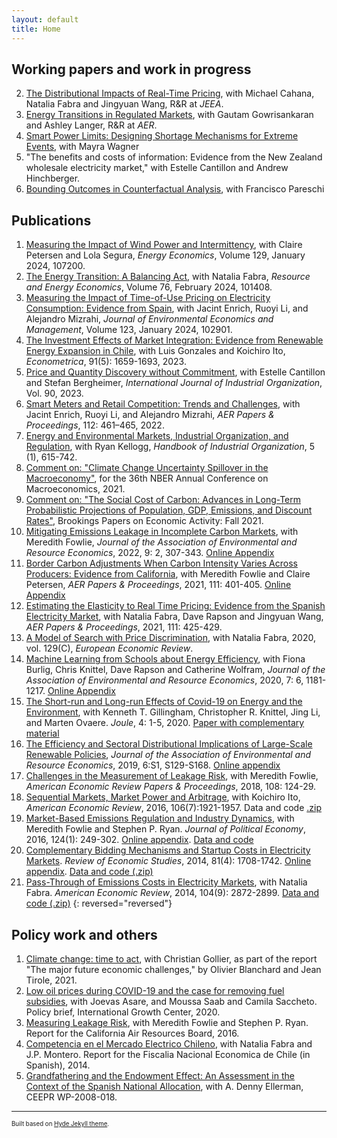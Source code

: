 ```yaml
---
layout: default
title: Home
---
```

## Working papers and work in progress
2. [The Distributional Impacts of Real-Time Pricing](https://mreguant.github.io/papers/Distributional_Impacts_of_Real_Time_Pricing.pdf), with Michael Cahana, Natalia Fabra and Jingyuan Wang, R&R at *JEEA*.
3. [Energy Transitions in Regulated Markets](https://mreguant.github.io/papers/energy_transitions_regulated_markets.pdf), with Gautam Gowrisankaran and Ashley Langer, R&R at *AER*.
4. [Smart Power Limits: Designing Shortage Mechanisms for Extreme Events](https://mreguant.github.io/papers/Rationing_Submission.pdf), with Mayra Wagner
5. "The benefits and costs of information: Evidence from the New Zealand wholesale electricity market," with Estelle Cantillon and Andrew Hinchberger.
6. [Bounding Outcomes in Counterfactual Analysis](https://mreguant.github.io/papers/bounds_latest.pdf), with Francisco Pareschi
   
## Publications
1. [Measuring the Impact of Wind Power and Intermittency](https://mreguant.github.io/papers/Measuring_the_Impact_of_Wind_Power.pdf), with Claire Petersen and Lola Segura, *Energy Economics*, Volume 129, January 2024, 107200.
2. [The Energy Transition: A Balancing Act](https://nfabra.uc3m.es/wp-content/uploads/2023/09/Balancing_Act.pdf), with Natalia Fabra, *Resource and Energy Economics*, Volume 76, February 2024, 101408.
3. [Measuring the Impact of Time-of-Use Pricing on Electricity Consumption: Evidence from Spain](https://mreguant.github.io/papers/Time_of_Use_Impacts_Enrich_Li_Mizrahi_Reguant.pdf), with Jacint Enrich, Ruoyi Li, and Alejandro Mizrahi, *Journal of Environmental Economics and Management*, Volume 123, January 2024, 102901.
4. [The Investment Effects of Market Integration: Evidence from Renewable Energy Expansion in Chile](https://mreguant.github.io/papers/Market_Integration_Gonzales_Ito_Reguant.pdf), with Luis Gonzales and Koichiro Ito, *Econometrica*,  91(5): 1659-1693, 2023.
5. [Price and Quantity Discovery without Commitment](https://doi.org/10.1016/j.ijindorg.2023.102987), with Estelle Cantillon and Stefan Bergheimer, *International Journal of Industrial Organization*, Vol. 90, 2023.
6. [Smart Meters and Retail Competition: Trends and Challenges](https://www.aeaweb.org/articles/pdf/doi/10.1257/pandp.20221061), with Jacint Enrich, Ruoyi Li, and Alejandro Mizrahi, *AER Papers & Proceedings*, 112: 461–465,  2022.
7. [Energy and Environmental Markets, Industrial Organization, and Regulation](https://www.nber.org/papers/w29235), with Ryan Kellogg, *Handbook of Industrial Organization*, 5 (1), 615-742.
8. [Comment on: "Climate Change Uncertainty Spillover in the Macroeconomy"](https://www.nber.org/books-and-chapters/nber-macroeconomics-annual-2021-volume-36/comment-climate-change-uncertainty-spillover-macroeconomy-reguant), for the 36th NBER Annual Conference on Macroeconomics, 2021.
9. [Comment on: "The Social Cost of Carbon: Advances in Long-Term Probabilistic Projections of Population, GDP, Emissions, and Discount Rates"](https://www.brookings.edu/wp-content/uploads/2021/09/15985-BPEA-BPEA-FA21_WEB_Rennert-et-al_Reguant-Comment.pdf), Brookings Papers on Economic Activity: Fall 2021.
10. [Mitigating Emissions Leakage in Incomplete Carbon Markets](https://static1.squarespace.com/static/595af9e472af65691b788c27/t/5fa5b4b2bce9fd620f74cb23/1604695221135/AERE_manuscript.pdf), with Meredith Fowlie, *Journal of the Association of Environmental and Resource Economics*, 2022, 9: 2, 307-343. [Online Appendix](https://static1.squarespace.com/static/595af9e472af65691b788c27/t/5fa5b4bc62cc9b64015674b0/1604695233909/AERE_appendix.pdf)
11. [Border Carbon Adjustments When Carbon Intensity Varies Across Producers: Evidence from California](https://www.aeaweb.org/articles?id=10.1257/pandp.20211073), with Meredith Fowlie and Claire Petersen, *AER Papers & Proceedings*, 2021, 111: 401-405. [Online Appendix](https://www.aeaweb.org/content/file?id=14554)
12. [Estimating the Elasticity to Real Time Pricing: Evidence from the Spanish Electricity Market](https://mreguant.github.io/papers/pandp.20211007.pdf), with Natalia Fabra, Dave Rapson and Jingyuan Wang, *AER Papers & Proceedings*, 2021, 111: 425-429.
13. [A Model of Search with Price Discrimination](https://mreguant.github.io/papers/manuscript_buyer_power_08_2020_REV_EER_FINAL-1.pdf), with Natalia Fabra, 2020, vol. 129(C), *European Economic Review*.
14. [Machine Learning from Schools about Energy Efficiency](https://mreguant.github.io/papers/BKRRW_Published.pdf), with Fiona Burlig, Chris Knittel, Dave Rapson and Catherine Wolfram, *Journal of the Association of Environmental and Resource Economics*, 2020, 7: 6, 1181-1217. [Online Appendix](https://mreguant.github.io/papers/BKRRW_Schools_OnlineAppendix.pdf)
15. [The Short-run and Long-run Effects of Covid-19 on Energy and the Environment](https://doi.org/10.1016/j.joule.2020.06.010), with Kenneth T. Gillingham, Christopher R. Knittel, Jing Li, and Marten Ovaere. *Joule*, 4: 1-5, 2020. [Paper with complementary material](https://mreguant.github.io/papers/gillingham_knittel_li_ovaere_reguant_covid_and_ee_SI)
16. [The Efficiency and Sectoral Distributional Implications of Large-Scale Renewable Policies](https://mreguant.github.io/papers/reguant_redistribution_new.pdf), *Journal of the Association of Environmental and Resource Economics*, 2019, 6:S1, S129-S168. [Online appendix](https://mreguant.github.io/papers/reguant_redistribution_web_appendix.pdf)
17. [Challenges in the Measurement of Leakage Risk](https://www.aeaweb.org/articles/pdf/doi/10.1257/pandp.20181087), with Meredith Fowlie, *American Economic Review Papers & Proceedings*, 2018, 108: 124-29.
18. [Sequential Markets, Market Power and Arbitrage](https://mreguant.github.io/papers/ito_reguant_sequential.pdf), with Koichiro Ito, *American Economic Review*, 2016, 106(7):1921-1957. Data and code [.zip](<https://www.dropbox.com/s/sahymuolxldiyx4/20141529_data.zip?dl=0>)
19. [Market-Based Emissions Regulation and Industry Dynamics](https://mreguant.github.io/papers/fowlie_reguant_ryan_jpe.pdf?attredirects=0), with Meredith Fowlie and Stephen P. Ryan. *Journal of Political Economy*, 2016, 124(1): 249-302. [Online appendix](https://mreguant.github.io/papers/fowlie_reguant_ryan_online_app.pdf?attredirects=0). [Data and code](https://mreguant.github.io/papers/code_and_data.zip?attredirects=0)
20. [Complementary Bidding Mechanisms and Startup Costs in Electricity Markets](https://mreguant.github.io/papers/mreguant_complex.pdf?attredirects=0). *Review of Economic Studies*, 2014, 81(4): 1708-1742. [Online appendix](https://mreguant.github.io/papers/mreguant_complex_appendix.pdf). [Data and code (.zip)](https://www.dropbox.com/s/lyfzea1tx19ol64/Supplementary.zip?dl=0)
21. [Pass-Through of Emissions Costs in Electricity Markets](https://mreguant.github.io/papers/paper_passthrough_fabra_reguant.pdf?attredirects=0), with Natalia Fabra. *American Economic Review*, 2014, 104(9): 2872-2899. [Data and code (.zip)](https://mreguant.github.io/papers/20130186_data.zip)
{: reversed="reversed"}

## Policy work and others
1. [Climate change: time to act](https://www.strategie.gouv.fr/sites/strategie.gouv.fr/files/atoms/files/fs-2021-rapport-anglais-les_grands_defis_economiques-juin_1.pdf), with Christian Gollier, as part of the report "The major future economic challenges," by Olivier Blanchard and Jean Tirole, 2021.
2. [Low oil prices during COVID-19 and the case for removing fuel subsidies](https://mreguant.github.io/papers/Removing-Fuel-Subsidies-2020-Policy-brief.pdf), with Joevas Asare, and Moussa Saab and Camila Saccheto. Policy brief, International Growth Center, 2020.
3. [Measuring Leakage Risk](http://www.arb.ca.gov/cc/capandtrade/meetings/20160518/ucb-intl-leakage.pdf), with Meredith Fowlie and Stephen P. Ryan. Report for the California Air Resources Board, 2016.
4. [Competencia en el Mercado Electrico Chileno](http://www.fne.gob.cl/wp-content/uploads/2014/01/informe_final_FNE_Enero13_2014.pdf), with Natalia Fabra and J.P. Montero. Report for the Fiscalia Nacional Economica de Chile (in Spanish), 2014.
5. [Grandfathering and the Endowment Effect: An Assessment in the Context of the Spanish National Allocation](http://web.mit.edu/ceepr/www/publications/workingpapers/2008-018.pdf), with A. Denny Ellerman, CEEPR WP-2008-018.

---
<sup><sub>Built based on [Hyde Jekyll theme](https://github.com/poole/hyde).<sub><sup>
